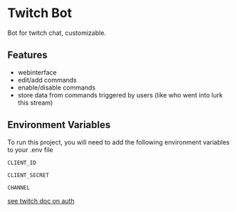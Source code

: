 
# Twitch Bot

Bot for twitch chat, customizable.


## Features

- webinterface
- edit/add commands
- enable/disable commands
- store data from commands triggered by users (like who went into lurk this stream)


 ## Environment Variables

To run this project, you will need to add the following environment variables to your .env file

`CLIENT_ID`

`CLIENT_SECRET`

`CHANNEL`

[see twitch doc on auth](https://dev.twitch.tv/docs/irc/authenticate-bot/)

